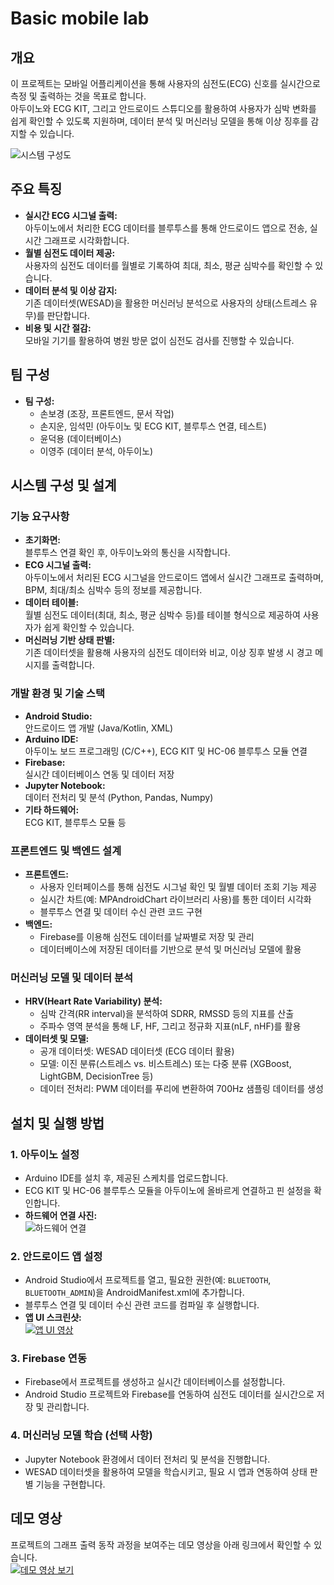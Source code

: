 # Basic mobile lab

## 개요
이 프로젝트는 모바일 어플리케이션을 통해 사용자의 심전도(ECG) 신호를 실시간으로 측정 및 출력하는 것을 목표로 합니다.  
아두이노와 ECG KIT, 그리고 안드로이드 스튜디오를 활용하여 사용자가 심박 변화를 쉽게 확인할 수 있도록 지원하며, 데이터 분석 및 머신러닝 모델을 통해 이상 징후를 감지할 수 있습니다.

<!-- 시스템 구성도 이미지 (예: 다이어그램) -->
![시스템 구성도](./media/system_diagram.png)

## 주요 특징
- **실시간 ECG 시그널 출력:**  
  아두이노에서 처리한 ECG 데이터를 블루투스를 통해 안드로이드 앱으로 전송, 실시간 그래프로 시각화합니다.
- **월별 심전도 데이터 제공:**  
  사용자의 심전도 데이터를 월별로 기록하여 최대, 최소, 평균 심박수를 확인할 수 있습니다.
- **데이터 분석 및 이상 감지:**  
  기존 데이터셋(WESAD)을 활용한 머신러닝 분석으로 사용자의 상태(스트레스 유무)를 판단합니다.
- **비용 및 시간 절감:**  
  모바일 기기를 활용하여 병원 방문 없이 심전도 검사를 진행할 수 있습니다.

## 팀 구성
- **팀 구성:**  
  - 손보경 (조장, 프론트엔드, 문서 작업)  
  - 손지운, 임석민 (아두이노 및 ECG KIT, 블루투스 연결, 테스트)  
  - 윤덕용 (데이터베이스)  
  - 이영주 (데이터 분석, 아두이노)  

## 시스템 구성 및 설계
### 기능 요구사항
- **초기화면:**  
  블루투스 연결 확인 후, 아두이노와의 통신을 시작합니다.
- **ECG 시그널 출력:**  
  아두이노에서 처리된 ECG 시그널을 안드로이드 앱에서 실시간 그래프로 출력하며, BPM, 최대/최소 심박수 등의 정보를 제공합니다.
- **데이터 테이블:**  
  월별 심전도 데이터(최대, 최소, 평균 심박수 등)를 테이블 형식으로 제공하여 사용자가 쉽게 확인할 수 있습니다.
- **머신러닝 기반 상태 판별:**  
  기존 데이터셋을 활용해 사용자의 심전도 데이터와 비교, 이상 징후 발생 시 경고 메시지를 출력합니다.

### 개발 환경 및 기술 스택
- **Android Studio:**  
  안드로이드 앱 개발 (Java/Kotlin, XML)
- **Arduino IDE:**  
  아두이노 보드 프로그래밍 (C/C++), ECG KIT 및 HC-06 블루투스 모듈 연결
- **Firebase:**  
  실시간 데이터베이스 연동 및 데이터 저장
- **Jupyter Notebook:**  
  데이터 전처리 및 분석 (Python, Pandas, Numpy)
- **기타 하드웨어:**  
  ECG KIT, 블루투스 모듈 등

### 프론트엔드 및 백엔드 설계
- **프론트엔드:**  
  - 사용자 인터페이스를 통해 심전도 시그널 확인 및 월별 데이터 조회 기능 제공  
  - 실시간 차트(예: MPAndroidChart 라이브러리 사용)를 통한 데이터 시각화  
  - 블루투스 연결 및 데이터 수신 관련 코드 구현
- **백엔드:**  
  - Firebase를 이용해 심전도 데이터를 날짜별로 저장 및 관리  
  - 데이터베이스에 저장된 데이터를 기반으로 분석 및 머신러닝 모델에 활용

### 머신러닝 모델 및 데이터 분석
- **HRV(Heart Rate Variability) 분석:**  
  - 심박 간격(RR interval)을 분석하여 SDRR, RMSSD 등의 지표를 산출  
  - 주파수 영역 분석을 통해 LF, HF, 그리고 정규화 지표(nLF, nHF)를 활용
- **데이터셋 및 모델:**  
  - 공개 데이터셋: WESAD 데이터셋 (ECG 데이터 활용)  
  - 모델: 이진 분류(스트레스 vs. 비스트레스) 또는 다중 분류 (XGBoost, LightGBM, DecisionTree 등)  
  - 데이터 전처리: PWM 데이터를 푸리에 변환하여 700Hz 샘플링 데이터를 생성

## 설치 및 실행 방법
### 1. 아두이노 설정
- Arduino IDE를 설치 후, 제공된 스케치를 업로드합니다.
- ECG KIT 및 HC-06 블루투스 모듈을 아두이노에 올바르게 연결하고 핀 설정을 확인합니다.
- **하드웨어 연결 사진:**  
  ![하드웨어 연결](./media/hardware_connection.png)

### 2. 안드로이드 앱 설정
- Android Studio에서 프로젝트를 열고, 필요한 권한(예: `BLUETOOTH`, `BLUETOOTH_ADMIN`)을 AndroidManifest.xml에 추가합니다.
- 블루투스 연결 및 데이터 수신 관련 코드를 컴파일 후 실행합니다.
- **앱 UI 스크린샷:**  
  [![앱 UI 영상](./media/demo1.png)](https://youtube.com/shorts/x9Kfd4WausA?feature=share)


### 3. Firebase 연동
- Firebase에서 프로젝트를 생성하고 실시간 데이터베이스를 설정합니다.
- Android Studio 프로젝트와 Firebase를 연동하여 심전도 데이터를 실시간으로 저장 및 관리합니다.

### 4. 머신러닝 모델 학습 (선택 사항)
- Jupyter Notebook 환경에서 데이터 전처리 및 분석을 진행합니다.
- WESAD 데이터셋을 활용하여 모델을 학습시키고, 필요 시 앱과 연동하여 상태 판별 기능을 구현합니다.

## 데모 영상
프로젝트의 그래프 출력 동작 과정을 보여주는 데모 영상을 아래 링크에서 확인할 수 있습니다.  
[![데모 영상 보기](./media/demo2.png)](https://youtube.com/shorts/W_HOsJLUbBI?feature=share)
